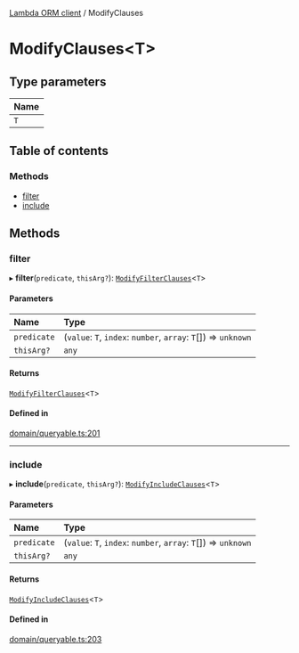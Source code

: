 [Lambda ORM client](../README.md) / ModifyClauses

# ModifyClauses<T\>

## Type parameters

| Name |
| :------ |
| `T` |

## Table of contents

### Methods

- [filter](ModifyClauses.md#filter)
- [include](ModifyClauses.md#include)

## Methods

### filter

▸ **filter**(`predicate`, `thisArg?`): [`ModifyFilterClauses`](ModifyFilterClauses.md)<`T`\>

#### Parameters

| Name | Type |
| :------ | :------ |
| `predicate` | (`value`: `T`, `index`: `number`, `array`: `T`[]) => `unknown` |
| `thisArg?` | `any` |

#### Returns

[`ModifyFilterClauses`](ModifyFilterClauses.md)<`T`\>

#### Defined in

[domain/queryable.ts:201](https://github.com/FlavioLionelRita/lambdaorm-client-node/blob/b5acaf4/src/lib/domain/queryable.ts#L201)

___

### include

▸ **include**(`predicate`, `thisArg?`): [`ModifyIncludeClauses`](ModifyIncludeClauses.md)<`T`\>

#### Parameters

| Name | Type |
| :------ | :------ |
| `predicate` | (`value`: `T`, `index`: `number`, `array`: `T`[]) => `unknown` |
| `thisArg?` | `any` |

#### Returns

[`ModifyIncludeClauses`](ModifyIncludeClauses.md)<`T`\>

#### Defined in

[domain/queryable.ts:203](https://github.com/FlavioLionelRita/lambdaorm-client-node/blob/b5acaf4/src/lib/domain/queryable.ts#L203)
